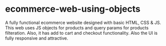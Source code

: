 # ecommerce-web-using-objects
 A fully functional ecommerce website designed with basic HTML, CSS & JS. This web uses JS objects for products and query params for products filteration. Also, it has add to cart and checkout functionality. Also the UI is fully responsive and attractive.
